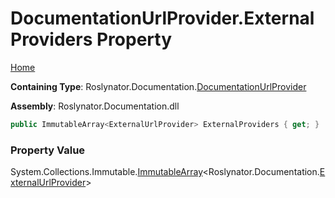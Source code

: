 <a name="_top"></a>

# DocumentationUrlProvider\.ExternalProviders Property

[Home](../../../../README.md#_top)

**Containing Type**: Roslynator\.Documentation\.[DocumentationUrlProvider](../README.md#_top)

**Assembly**: Roslynator\.Documentation\.dll

```csharp
public ImmutableArray<ExternalUrlProvider> ExternalProviders { get; }
```

### Property Value

System\.Collections\.Immutable\.[ImmutableArray](https://docs.microsoft.com/en-us/dotnet/api/system.collections.immutable.immutablearray-1)\<Roslynator\.Documentation\.[ExternalUrlProvider](../../ExternalUrlProvider/README.md#_top)>

